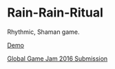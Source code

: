 # Rain-Rain-Ritual

Rhythmic, Shaman game.

[Demo](http://chriskwan.github.io/Rain-Rain-Ritual/)

[Global Game Jam 2016 Submission](http://globalgamejam.org/2016/games/rain-rain-ritual)
